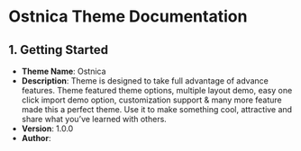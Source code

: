 # Ostnica Theme Documentation

## 1. Getting Started
- **Theme Name**: Ostnica
- **Description**: Theme is designed to take full advantage of advance features. Theme featured theme options, multiple layout demo, easy one click import demo option, customization support & many more feature made this a perfect theme. Use it to make something cool, attractive and share what you’ve learned with others.
- **Version**: 1.0.0
- **Author**: 
